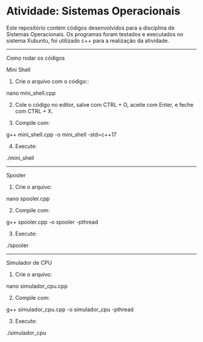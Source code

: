 # Atividade: Sistemas Operacionais


Este repositório contém códigos desenvolvidos para a disciplina de Sistemas Operacionais. Os programas foram testados e executados no sistema Xubuntu, foi utilizado c++ para a realização da atividade.




---


Como rodar os códigos


 Mini Shell


1. Crie o arquivo com o código::


nano mini_shell.cpp 




2. Cole o código no editor, salve com CTRL + O, aceite com Enter, e feche com CTRL + X.




3. Compile com:


g++ mini_shell.cpp -o mini_shell -std=c++17




4. Execute:


./mini_shell








---


Spooler


1. Crie o arquivo:


nano spooler.cpp




2. Compile com:


g++ spooler.cpp -o spooler -pthread




3. Execute:


./spooler








---


 Simulador de CPU


1. Crie o arquivo:


nano simulador_cpu.cpp




2. Compile com:


g++ simulador_cpu.cpp -o simulador_cpu -pthread




3. Execute:


./simulador_cpu

